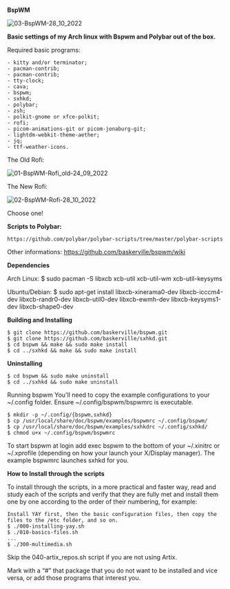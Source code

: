 **BspWM**

![03-BspWM-28_10_2022](https://user-images.githubusercontent.com/13444013/198607374-488a57ee-e00c-42ce-a5f7-fcdc589ca011.png)

**Basic settings of my Arch linux with Bspwm and Polybar out of the box.**

Required basic programs:

	- kitty and/or terminator;																		- pacman-contrib;																			- pacman-contrib;																			- tty-clock;																				- cava;																					- bspwm;																				- sxhkd;																				- polybar;																				- zsh;																					- polkit-gnome or xfce-polkit;																		- rofi;																					- picom-animations-git or picom-jonaburg-git;																- lightdm-webkit-theme-aether;																		- jq;																					- ttf-weather-icons.
	

The Old Rofi:

![01-BspWM-Rofi_old-24_09_2022](https://user-images.githubusercontent.com/13444013/198607770-6eb3ac65-e095-4008-bff8-255ac31739d5.png)

The New Rofi:

![02-BspWM-Rofi-28_10_2022](https://user-images.githubusercontent.com/13444013/198608256-0cf73704-00d0-445c-9c26-9c34d7fbf9a3.png)
 
Choose one!

**Scripts to Polybar:**

	https://github.com/polybar/polybar-scripts/tree/master/polybar-scripts

Other informations: 	https://github.com/baskerville/bspwm/wiki

**Dependencies**

Arch Linux: 	$ sudo pacman -S libxcb xcb-util xcb-util-wm xcb-util-keysyms

Ubuntu/Debian: 	$ sudo apt-get install libxcb-xinerama0-dev libxcb-icccm4-dev libxcb-randr0-dev libxcb-util0-dev libxcb-ewmh-dev libxcb-keysyms1-dev libxcb-shape0-dev

**Building and Installing**

	$ git clone https://github.com/baskerville/bspwm.git
	$ git clone https://github.com/baskerville/sxhkd.git
	$ cd bspwm && make && sudo make install
	$ cd ../sxhkd && make && sudo make install

**Uninstalling**

	$ cd bspwm && sudo make uninstall
	$ cd ../sxhkd && sudo make uninstall

Running bspwm
You'll need to copy the example configurations to your ~/.config folder. Ensure ~/.config/bspwm/bspwmrc is executable.

	$ mkdir -p ~/.config/{bspwm,sxhkd}
	$ cp /usr/local/share/doc/bspwm/examples/bspwmrc ~/.config/bspwm/
	$ cp /usr/local/share/doc/bspwm/examples/sxhkdrc ~/.config/sxhkd/
	$ chmod u+x ~/.config/bspwm/bspwmrc

To start bspwm at login add exec bspwm to the bottom of your ~/.xinitrc or ~/.xprofile (depending on how your launch your X/Display manager). The example bspwmrc launches sxhkd for you.

**How to Install through the scripts**

To install through the scripts, in a more practical and faster way, read and study each of the scripts and verify that they are fully met and install them one by one according to the order of their numbering, for example:

	Install YAY first, then the basic configuration files, then copy the files to the /etc folder, and so on.
	$ ./000-installing-yay.sh
	$ ./010-basics-files.sh
	...
	$ ./300-multimedia.sh

Skip the 040-artix_repos.sh script if you are not using Artix.

Mark with a “#” that package that you do not want to be installed and vice versa, or add those programs that interest you.
